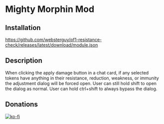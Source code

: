 # Mighty Morphin Mod
## Installation

https://github.com/websterguy/pf1-resistance-check/releases/latest/download/module.json

## Description

When clicking the apply damage button in a chat card, if any selected tokens have anything in their resistance, reduction, weakness, or immunity the adjustment dialog will be forced open. User can still hold shift to open the dialog as normal. User can hold ctrl+shift to always bypass the dialog.

## Donations

[![ko-fi](https://ko-fi.com/img/githubbutton_sm.svg)](https://ko-fi.com/Y8Y5TH8DM)

